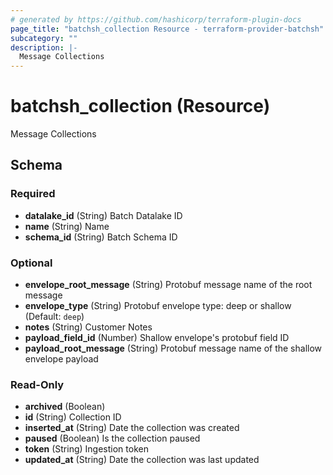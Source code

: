 ```yaml
---
# generated by https://github.com/hashicorp/terraform-plugin-docs
page_title: "batchsh_collection Resource - terraform-provider-batchsh"
subcategory: ""
description: |-
  Message Collections
---
```


# batchsh_collection (Resource)

Message Collections



<!-- schema generated by tfplugindocs -->
## Schema

### Required

- **datalake_id** (String) Batch Datalake ID
- **name** (String) Name
- **schema_id** (String) Batch Schema ID

### Optional

- **envelope_root_message** (String) Protobuf message name of the root message
- **envelope_type** (String) Protobuf envelope type: deep or shallow (Default: `deep`)
- **notes** (String) Customer Notes
- **payload_field_id** (Number) Shallow envelope's protobuf field ID
- **payload_root_message** (String) Protobuf message name of the shallow envelope payload

### Read-Only

- **archived** (Boolean)
- **id** (String) Collection ID
- **inserted_at** (String) Date the collection was created
- **paused** (Boolean) Is the collection paused
- **token** (String) Ingestion token
- **updated_at** (String) Date the collection was last updated


